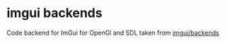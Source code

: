 # imgui backends

Code backend for ImGui for OpenGl and SDL taken from [imgui/backends](https://github.com/ocornut/imgui/tree/master/backends)